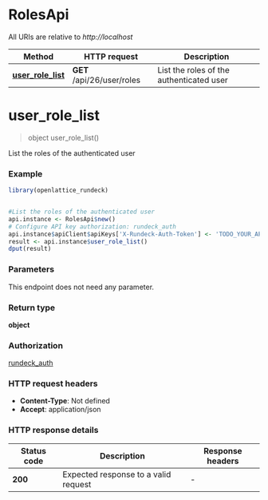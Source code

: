 # RolesApi

All URIs are relative to *http://localhost*

Method | HTTP request | Description
------------- | ------------- | -------------
[**user_role_list**](RolesApi.md#user_role_list) | **GET** /api/26/user/roles | List the roles of the authenticated user


# **user_role_list**
> object user_role_list()

List the roles of the authenticated user

### Example
```R
library(openlattice_rundeck)


#List the roles of the authenticated user
api.instance <- RolesApi$new()
# Configure API key authorization: rundeck_auth
api.instance$apiClient$apiKeys['X-Rundeck-Auth-Token'] <- 'TODO_YOUR_API_KEY';
result <- api.instance$user_role_list()
dput(result)
```

### Parameters
This endpoint does not need any parameter.

### Return type

**object**

### Authorization

[rundeck_auth](../README.md#rundeck_auth)

### HTTP request headers

 - **Content-Type**: Not defined
 - **Accept**: application/json

### HTTP response details
| Status code | Description | Response headers |
|-------------|-------------|------------------|
| **200** | Expected response to a valid request |  -  |

